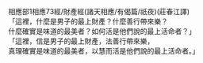 相應部1相應73經/財產經(諸天相應/有偈篇/祇夜)(莊春江譯)  
「這裡，什麼是男子的最上財產？什麼善行帶來樂？  
什麼確實是味道的最美者？如何活是他們說的最上活命者？」  
「這裡，信是男子的最上財產，法善行帶來樂，  
真理確實是味道的最美者，以慧而活是他們說的最上活命者。」  
  
  
